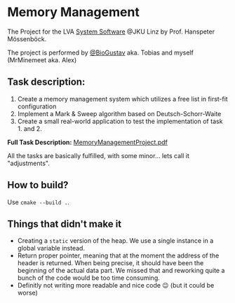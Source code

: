# Memory Management
The Project for the LVA [System Software](https://ssw.jku.at/Teaching/Lectures/SSW/index.html) @JKU Linz by Prof. Hanspeter Mössenböck.

The project is performed by [@BioGustav](https://github.com/BioGustav) aka. Tobias and myself (MrMinemeet aka. Alex)

## Task description:
1. Create a memory management system which utilizes a free list in first-fit configuration
2. Implement a Mark & Sweep algorithm based on Deutsch-Schorr-Waite
3. Create a small real-world application to test the implementation of task 1. and 2.

**Full Task Description:** [MemoryManagementProject.pdf](https://ssw.jku.at/Teaching/Lectures/SSW/MemoryManagementProject.pdf)

All the tasks are basically fulfilled, with some minor… lets call it "adjustments".


## How to build?
Use `cmake --build .`.

## Things that didn't make it
* Creating a `static` version of the heap. We use a single instance in a global variable instead.
* Return proper pointer, meaning that at the moment the address of the header is returned. When being precise, it should have been the beginning of the actual data part. We missed that and reworking quite a bunch of the code would be too time consuming.
* Definitly not writing more readable and nice code 😉 (but it could be worse)
